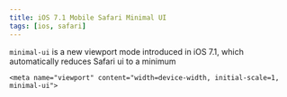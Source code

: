 ```yaml
---
title: iOS 7.1 Mobile Safari Minimal UI
tags: [ios, safari]
---
```


```minimal-ui``` is a new viewport mode introduced in iOS 7.1, which automatically reduces Safari ui to a minimum

    <meta name="viewport" content="width=device-width, initial-scale=1, minimal-ui">
